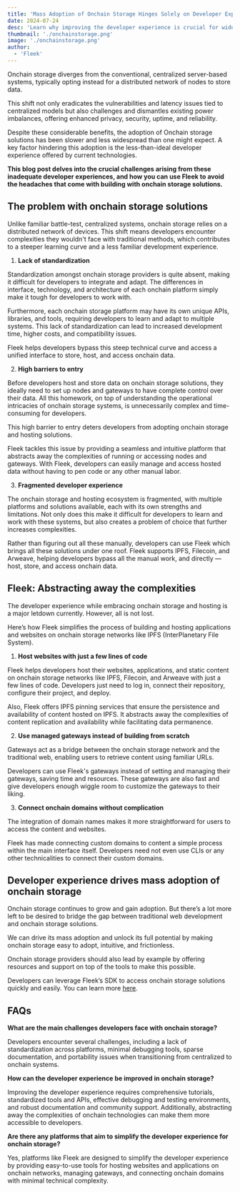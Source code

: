 ```yaml
---
title: 'Mass Adoption of Onchain Storage Hinges Solely on Developer Experience'
date: 2024-07-24
desc: 'Learn why improving the developer experience is crucial for widespread adoption of onchain storage services'
thumbnail: './onchainstorage.png'
image: './onchainstorage.png'
author:
  - 'Fleek'
---
```


Onchain storage diverges from the conventional, centralized server-based systems, typically opting instead for a distributed network of nodes to store data.

This shift not only eradicates the vulnerabilities and latency issues tied to centralized models but also challenges and dismantles existing power imbalances, offering enhanced privacy, security, uptime, and reliability.

Despite these considerable benefits, the adoption of Onchain storage solutions has been slower and less widespread than one might expect. A key factor hindering this adoption is the less-than-ideal developer experience offered by current technologies.

**This blog post delves into the crucial challenges arising from these inadequate developer experiences, and how you can use Fleek to avoid the headaches that come with building with onchain storage solutions.**

## **The problem with onchain storage solutions**

Unlike familiar battle-test, centralized systems, onchain storage relies on a distributed network of devices. This shift means developers encounter complexities they wouldn't face with traditional methods, which contributes to a steeper learning curve and a less familiar development experience.

1. **Lack of standardization**

Standardization amongst onchain storage providers is quite absent, making it difficult for developers to integrate and adapt. The differences in interface, technology, and architecture of each onchain platform simply make it tough for developers to work with.

Furthermore, each onchain storage platform may have its own unique APIs, libraries, and tools, requiring developers to learn and adapt to multiple systems. This lack of standardization can lead to increased development time, higher costs, and compatibility issues.

Fleek helps developers bypass this steep technical curve and access a unified interface to store, host, and access onchain data.

2. **High barriers to entry**

Before developers host and store data on onchain storage solutions, they ideally need to set up nodes and gateways to have complete control over their data. All this homework, on top of understanding the operational intricacies of onchain storage systems, is unnecessarily complex and time-consuming for developers.

This high barrier to entry deters developers from adopting onchain storage and hosting solutions.

Fleek tackles this issue by providing a seamless and intuitive platform that abstracts away the complexities of running or accessing nodes and gateways. With Fleek, developers can easily manage and access hosted data without having to pen code or any other manual labor.

3. **Fragmented developer experience**

The onchain storage and hosting ecosystem is fragmented, with multiple platforms and solutions available, each with its own strengths and limitations. Not only does this make it difficult for developers to learn and work with these systems, but also creates a problem of choice that further increases complexities.

Rather than figuring out all these manually, developers can use Fleek which brings all these solutions under one roof. Fleek supports IPFS, Filecoin, and Arweave, helping developers bypass all the manual work, and directly — host, store, and access onchain data.

## **Fleek: Abstracting away the complexities**

The developer experience while embracing onchain storage and hosting is a major letdown currently. However, all is not lost.

Here’s how Fleek simplifies the process of building and hosting applications and websites on onchain storage networks like IPFS (InterPlanetary File System).

1. **Host websites with just a few lines of code**

Fleek helps developers host their websites, applications, and static content on onchain storage networks like IPFS, Filecoin, and Arweave with just a few lines of code. Developers just need to log in, connect their repository, configure their project, and deploy.

Also, Fleek offers IPFS pinning services that ensure the persistence and availability of content hosted on IPFS. It abstracts away the complexities of content replication and availability while facilitating data permanence.

2. **Use managed gateways instead of building from scratch**

Gateways act as a bridge between the onchain storage network and the traditional web, enabling users to retrieve content using familiar URLs.

Developers can use Fleek's gateways instead of setting and managing their gateways, saving time and resources. These gateways are also fast and give developers enough wiggle room to customize the gateways to their liking.

3. **Connect onchain domains without complication**

The integration of domain names makes it more straightforward for users to access the content and websites.

Fleek has made connecting custom domains to content a simple process within the main interface itself. Developers need not even use CLIs or any other technicalities to connect their custom domains.

## **Developer experience drives mass adoption of onchain storage**

Onchain storage continues to grow and gain adoption. But there’s a lot more left to be desired to bridge the gap between traditional web development and onchain storage solutions.

We can drive its mass adoption and unlock its full potential by making onchain storage easy to adopt, intuitive, and frictionless.

Onchain storage providers should also lead by example by offering resources and support on top of the tools to make this possible.

Developers can leverage Fleek’s SDK to access onchain storage solutions quickly and easily. You can learn more <u>[here](https://fleek.xyz/docs/sdk/)</u>.

## **FAQs**

**What are the main challenges developers face with onchain storage?**

Developers encounter several challenges, including a lack of standardization across platforms, minimal debugging tools, sparse documentation, and portability issues when transitioning from centralized to onchain systems.

**How can the developer experience be improved in onchain storage?**

Improving the developer experience requires comprehensive tutorials, standardized tools and APIs, effective debugging and testing environments, and robust documentation and community support. Additionally, abstracting away the complexities of onchain technologies can make them more accessible to developers.

**Are there any platforms that aim to simplify the developer experience for onchain storage?**

Yes, platforms like Fleek are designed to simplify the developer experience by providing easy-to-use tools for hosting websites and applications on onchain networks, managing gateways, and connecting onchain domains with minimal technical complexity.
